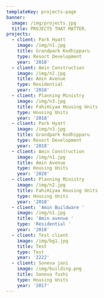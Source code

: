 ```yaml
---
templateKey: projects-page
banner:
  image: /img/projects.jpg
  title: PROJECTS THAT MATTER.
projects:
  - client: Park Hyatt
    image: /img/n1.jpg
    title: Grandpark Kodhipparu
    type: Resort Development
    year: '2018'
  - client: Amin Construction
    image: /img/n2.jpg
    title: Amin Avenue
    type: Residential
    year: '2018'
  - client: Planning Ministry
    image: /img/n3.jpg
    title: FahiHiyaa Housing Units
    type: Housing Units
    year: '2018'
  - client: Park Hyatt
    image: /img/n3.jpg
    title: Grandpark Kodhipparu
    type: Resort Development
    year: '2018'
  - client: Amin Construction
    image: /img/n1.jpg
    title: Amin Avenue
    type: Housing Units
    year: '2020'
  - client: Planning Ministry
    image: /img/n2.jpg
    title: FahiHiyaa Housing Units
    type: Housing Units
    year: '2018'
  - client: 'Amin Buildware '
    image: /img/n1.jpg
    title: 'Amin avenue '
    type: 'Residential '
    year: '2018'
  - client: Test client
    image: /img/bg1.jpg
    title: Test
    type: Test
    year: '2222'
  - client: Soneva jani
    image: /img/building.png
    title: Soneva fushi
    type: Housing Units
    year: '2017'
---
```


